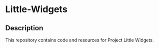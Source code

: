 # Little-Widgets
## Description
This repository contains code and resources for Project Little Widgets.
